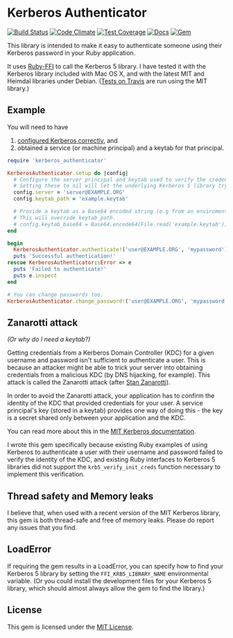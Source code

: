 # Kerberos Authenticator
[![Build Status](https://travis-ci.org/stupidpupil/kerberos_authenticator.svg?branch=master)](https://travis-ci.org/stupidpupil/kerberos_authenticator)
[![Code Climate](https://codeclimate.com/github/stupidpupil/kerberos_authenticator/badges/gpa.svg)](https://codeclimate.com/github/stupidpupil/kerberos_authenticator)
[![Test Coverage](https://codeclimate.com/github/stupidpupil/kerberos_authenticator/badges/coverage.svg)](https://codeclimate.com/github/stupidpupil/kerberos_authenticator/coverage)
[![Docs](http://inch-ci.org/github/stupidpupil/kerberos_authenticator.svg?branch=master&style=shields)](http://www.rubydoc.info/github/stupidpupil/kerberos_authenticator)
[![Gem](https://img.shields.io/gem/v/kerberos_authenticator.svg?maxAge=2592000)](https://rubygems.org/gems/kerberos_authenticator)


This library is intended to make it easy to authenticate someone using their Kerberos password in your Ruby application.

It uses [Ruby-FFI](https://github.com/ffi/ffi/) to call the Kerberos 5 library. I have tested it with the Kerberos library included with Mac OS X, and with the latest MIT and Heimdal libraries under Debian. ([Tests on Travis](https://travis-ci.org/stupidpupil/kerberos_authenticator) are run using the MIT library.)

## Example

You will need to have 
  1. [configured Kerberos correctly](http://web.mit.edu/kerberos/krb5-1.14/doc/admin/install_kdc.html#edit-kdc-configuration-files), and 
  2. obtained a service (or machine principal) and a keytab for that principal.

```ruby
require 'kerberos_authenticator'

KerberosAuthenticator.setup do |config|
  # Configure the server principal and keytab used to verify the credentials received from the KDC.
  # Setting these to nil will let the underlying Kerberos 5 library try its own defaults.
  config.server = 'server@EXAMPLE.ORG'
  config.keytab_path = 'example.keytab'

  # Provide a keytab as a Base64 encoded string (e.g from an enviromental variable).
  # This will override keytab_path.
  # config.keytab_base64 = Base64.encode64(File.read('example.keytab'))
end

begin
  KerberosAuthenticator.authenticate!('user@EXAMPLE.ORG', 'mypassword')
  puts 'Successful authentication!'
rescue KerberosAuthenticator::Error => e
  puts 'Failed to authenticate!'
  puts e.inspect
end

# You can change passwords too.
KerberosAuthenticator.change_password!('user@EXAMPLE.ORG', 'mypassword', 'my_new_password')
```

## Zanarotti attack
*(Or why do I need a keytab?)*

Getting credentials from a Kerberos Domain Controller (KDC) for a given username and password isn't sufficient to authenticate a user. This is because an attacker might be able to trick your server into obtaining credentials from a malicious KDC (by DNS hijacking, for example). This attack is called the Zanarotti attack (after [Stan Zanarotti](http://www.mit.edu/people/srz/home.html)).

In order to avoid the Zanarotti attack, your application has to confirm the identity of the KDC that provided credentials for your user. A service principal's key (stored in a keytab) provides one way of doing this - the key is a secret shared only between your application and the KDC.

You can read more about this in the [MIT Kerberos documentation](http://web.mit.edu/kerberos/krb5-1.14/doc/appdev/init_creds.html). 

I wrote this gem specifically because existing Ruby examples of using Kerberos to authenticate a user with their username and password failed to verify the identity of the KDC, and existing Ruby interfaces to Kerberos 5 libraries did not support the `krb5_verify_init_creds` function necessary to implement this verification.

## Thread safety and Memory leaks
I believe that, when used with a recent version of the MIT Kerberos library, this gem is both thread-safe and free of memory leaks. Please do report any issues that you find.

## LoadError
If requiring the gem results in a LoadError, you can specify how to find your Kerberos 5 library by setting the `FFI_KRB5_LIBRARY_NAME` environmental variable. (Or you could install the development files for your Kerberos 5 library, which should almost always allow the gem to find the library.)

## License
This gem is licensed under the [MIT License](http://choosealicense.com/licenses/mit/).
